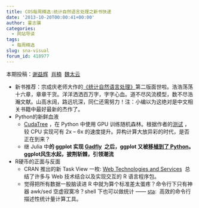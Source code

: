 ```yaml
---
title: COS每周精选:统计自然语言处理之新书快递
date: '2013-10-20T00:00:41+00:00'
author: 霍志骥
categories:
  - 网站导读
tags:
  - 每周精选
slug: sna-visual
forum_id: 418977
---
```


本期投稿：[谢益辉](http://yihui.name/)  [肖楠](http://www.road2stat.com/)  [魏太云](http://taiyun.cos.name/)

  * 新书推荐：宗成庆老师大作的[《统计自然语言处理》](http://item.jd.com/11314362.html)第二版面世啦。浩浩荡荡十六章，章章干货。洋洋洒洒百万字，字字心血。道不尽风流模型，数不尽浩瀚文献。山高水阔，路远坑深，同仁还需努力！注：小编以为这绝对是中文相关书籍中最好最新的杰作了。
  * Python的新鲜血液
      * [CudaTree](https://github.com/EasonLiao/CudaTree) ，在 Python 中使用 GPU 训练随机森林。根据作者的[测试](http://blog.explainmydata.com/2013/10/training-random-forests-in-python-using.html) ，较 CPU 实现可有 2x – 6x 的速度提升。异构计算大放异彩的时代，是否正在到来？
      * 继 Julia 中**的 ggplot 实现 [Gadfly](https://github.com/dcjones/Gadfly.jl)  之后，ggplot 又被[移植到了 Python](https://github.com/yhat/ggplot/)。ggplot风生水起，披荆斩棘，引领潮流**
  * R硬币的正面与反面 
      * CRAN 推出的新 Task View 一枚: [Web Technologies and Services](http://cran.r-project.org/web/views/WebTechnologies.html)  总结了许多与 Web 技术结合以及实现交互的 R 语言程序包。
      * 觉得把所有数据一股脑读进 R 中就为算个标准差太蛋疼？命令行下只有神器 awk/sed 空虚寂寞冷？shell 下也可以做统计 —— [sta](https://github.com/simonccarter/sta):  高效的命令行描述性统计量计算工具。
